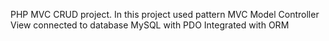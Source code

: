 PHP MVC CRUD project.
In this project used pattern MVC
Model
Controller
View
connected to database MySQL with PDO
Integrated with ORM
